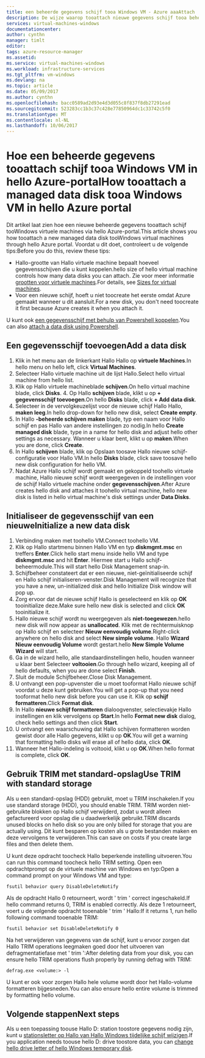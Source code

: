 ```yaml
---
title: een beheerde gegevens schijf tooa Windows VM - Azure aaaAttach | Microsoft Docs
description: De wijze waarop tooattach nieuwe gegevens schijf tooa beheerd Hallo Windows virtuele machine in Azure portal met behulp van Hallo Resource Manager-implementatiemodel.
services: virtual-machines-windows
documentationcenter: 
author: cynthn
manager: timlt
editor: 
tags: azure-resource-manager
ms.assetid: 
ms.service: virtual-machines-windows
ms.workload: infrastructure-services
ms.tgt_pltfrm: vm-windows
ms.devlang: na
ms.topic: article
ms.date: 05/09/2017
ms.author: cynthn
ms.openlocfilehash: bacc0589ad2d93e4d3d055c8f837f8db27291ead
ms.sourcegitcommit: 523283cc1b3c37c428e77850964dc1c33742c5f0
ms.translationtype: MT
ms.contentlocale: nl-NL
ms.lasthandoff: 10/06/2017
---
```

# <a name="how-tooattach-a-managed-data-disk-tooa-windows-vm-in-hello-azure-portal"></a><span data-ttu-id="3dda6-103">Hoe een beheerde gegevens tooattach schijf tooa Windows VM in hello Azure-portal</span><span class="sxs-lookup"><span data-stu-id="3dda6-103">How tooattach a managed data disk tooa Windows VM in hello Azure portal</span></span>

<span data-ttu-id="3dda6-104">Dit artikel laat zien hoe een nieuwe beheerde gegevens tooattach schijf tooWindows virtuele machines via hello Azure-portal.</span><span class="sxs-lookup"><span data-stu-id="3dda6-104">This article shows you how tooattach a new managed data disk tooWindows virtual machines through hello Azure portal.</span></span> <span data-ttu-id="3dda6-105">Voordat u dit doet, controleert u de volgende tips:</span><span class="sxs-lookup"><span data-stu-id="3dda6-105">Before you do this, review these tips:</span></span>

* <span data-ttu-id="3dda6-106">Hallo-grootte van Hallo virtuele machine bepaalt hoeveel gegevensschijven die u kunt koppelen.</span><span class="sxs-lookup"><span data-stu-id="3dda6-106">hello size of hello virtual machine controls how many data disks you can attach.</span></span> <span data-ttu-id="3dda6-107">Zie voor meer informatie [grootten voor virtuele machines](sizes.md).</span><span class="sxs-lookup"><span data-stu-id="3dda6-107">For details, see [Sizes for virtual machines](sizes.md).</span></span>
* <span data-ttu-id="3dda6-108">Voor een nieuwe schijf, hoeft u niet toocreate het eerste omdat Azure gemaakt wanneer u dit aansluit.</span><span class="sxs-lookup"><span data-stu-id="3dda6-108">For a new disk, you don't need toocreate it first because Azure creates it when you attach it.</span></span>

<span data-ttu-id="3dda6-109">U kunt ook [een gegevensschijf met behulp van Powershell koppelen](attach-disk-ps.md).</span><span class="sxs-lookup"><span data-stu-id="3dda6-109">You can also [attach a data disk using Powershell](attach-disk-ps.md).</span></span>



## <a name="add-a-data-disk"></a><span data-ttu-id="3dda6-110">Een gegevensschijf toevoegen</span><span class="sxs-lookup"><span data-stu-id="3dda6-110">Add a data disk</span></span>
1. <span data-ttu-id="3dda6-111">Klik in het menu aan de linkerkant Hallo Hallo op **virtuele Machines**.</span><span class="sxs-lookup"><span data-stu-id="3dda6-111">In hello menu on hello left, click **Virtual Machines**.</span></span>
2. <span data-ttu-id="3dda6-112">Selecteer Hallo virtuele machine uit de lijst Hallo.</span><span class="sxs-lookup"><span data-stu-id="3dda6-112">Select hello virtual machine from hello list.</span></span>
3. <span data-ttu-id="3dda6-113">Klik op Hallo virtuele machineblade **schijven**.</span><span class="sxs-lookup"><span data-stu-id="3dda6-113">On hello virtual machine blade, click **Disks**.</span></span>
   4. <span data-ttu-id="3dda6-114">Op Hallo **schijven** blade, klikt u op **+ gegevensschijf toevoegen**.</span><span class="sxs-lookup"><span data-stu-id="3dda6-114">On hello **Disks** blade, click **+ Add data disk**.</span></span>
5. <span data-ttu-id="3dda6-115">Selecteer in de vervolgkeuzelijst voor de nieuwe schijf Hallo Hallo, **maken leeg**.</span><span class="sxs-lookup"><span data-stu-id="3dda6-115">In hello drop-down for hello new disk, select **Create empty**.</span></span>
6. <span data-ttu-id="3dda6-116">In Hallo **-beheerde schijven maken** blade, typ een naam voor Hallo schijf en pas Hallo van andere instellingen zo nodig.</span><span class="sxs-lookup"><span data-stu-id="3dda6-116">In hello **Create managed disk** blade, type in a name for hello disk and adjust hello other settings as necessary.</span></span> <span data-ttu-id="3dda6-117">Wanneer u klaar bent, klikt u op **maken**.</span><span class="sxs-lookup"><span data-stu-id="3dda6-117">When you are done, click **Create**.</span></span>
7. <span data-ttu-id="3dda6-118">In Hallo **schijven** blade, klik op Opslaan toosave Hallo nieuwe schijf-configuratie voor Hallo VM.</span><span class="sxs-lookup"><span data-stu-id="3dda6-118">In hello **Disks** blade, click save toosave hello new disk configuration for hello VM.</span></span>
6. <span data-ttu-id="3dda6-119">Nadat Azure Hallo schijf wordt gemaakt en gekoppeld toohello virtuele machine, Hallo nieuwe schijf wordt weergegeven in de instellingen voor de schijf Hallo virtuele machine onder **gegevensschijven**.</span><span class="sxs-lookup"><span data-stu-id="3dda6-119">After Azure creates hello disk and attaches it toohello virtual machine, hello new disk is listed in hello virtual machine's disk settings under **Data Disks**.</span></span>


## <a name="initialize-a-new-data-disk"></a><span data-ttu-id="3dda6-120">Initialiseer de gegevensschijf van een nieuwe</span><span class="sxs-lookup"><span data-stu-id="3dda6-120">Initialize a new data disk</span></span>

1. <span data-ttu-id="3dda6-121">Verbinding maken met toohello VM.</span><span class="sxs-lookup"><span data-stu-id="3dda6-121">Connect toohello VM.</span></span>
1. <span data-ttu-id="3dda6-122">Klik op Hallo startmenu binnen Hallo VM en typ **diskmgmt.msc** en treffers **Enter**.</span><span class="sxs-lookup"><span data-stu-id="3dda6-122">Click hello start menu inside hello VM and type **diskmgmt.msc** and hit **Enter**.</span></span> <span data-ttu-id="3dda6-123">Hiermee start u Hallo schijf-beheermodule.</span><span class="sxs-lookup"><span data-stu-id="3dda6-123">This will start hello Disk Management snap-in.</span></span>
2. <span data-ttu-id="3dda6-124">Schijfbeheer constateert dat er een nieuwe, niet-geïnitialiseerde schijf en Hallo schijf initialiseren-venster.</span><span class="sxs-lookup"><span data-stu-id="3dda6-124">Disk Management will recognize that you have a new, un-initialized disk and hello Initialize Disk window will pop up.</span></span>
3. <span data-ttu-id="3dda6-125">Zorg ervoor dat de nieuwe schijf Hallo is geselecteerd en klik op **OK** tooinitialize deze.</span><span class="sxs-lookup"><span data-stu-id="3dda6-125">Make sure hello new disk is selected and click **OK** tooinitialize it.</span></span>
4. <span data-ttu-id="3dda6-126">Hallo nieuwe schijf wordt nu weergegeven als **niet-toegewezen**.</span><span class="sxs-lookup"><span data-stu-id="3dda6-126">hello new disk will now appear as **unallocated**.</span></span> <span data-ttu-id="3dda6-127">Klik met de rechtermuisknop op Hallo schijf en selecteer **Nieuw eenvoudig volume**.</span><span class="sxs-lookup"><span data-stu-id="3dda6-127">Right-click anywhere on hello disk and select **New simple volume**.</span></span> <span data-ttu-id="3dda6-128">Hallo **Wizard Nieuw eenvoudig Volume** wordt gestart.</span><span class="sxs-lookup"><span data-stu-id="3dda6-128">hello **New Simple Volume Wizard** will start.</span></span>
5. <span data-ttu-id="3dda6-129">Ga in de wizard hello, alle standaardinstellingen hello, houden wanneer u klaar bent Selecteer **voltooien**.</span><span class="sxs-lookup"><span data-stu-id="3dda6-129">Go through hello wizard, keeping all of hello defaults, when you are done select **Finish**.</span></span>
6. <span data-ttu-id="3dda6-130">Sluit de module Schijfbeheer.</span><span class="sxs-lookup"><span data-stu-id="3dda6-130">Close Disk Management.</span></span>
7. <span data-ttu-id="3dda6-131">U ontvangt een pop-upvenster die u moet tooformat Hallo nieuwe schijf voordat u deze kunt gebruiken.</span><span class="sxs-lookup"><span data-stu-id="3dda6-131">You will get a pop-up that you need tooformat hello new disk before you can use it.</span></span> <span data-ttu-id="3dda6-132">Klik op **schijf formatteren**.</span><span class="sxs-lookup"><span data-stu-id="3dda6-132">Click **Format disk**.</span></span>
8. <span data-ttu-id="3dda6-133">In Hallo **nieuwe schijf formatteren** dialoogvenster, selectievakje Hallo instellingen en klik vervolgens op **Start**.</span><span class="sxs-lookup"><span data-stu-id="3dda6-133">In hello **Format new disk** dialog, check hello settings and then click **Start**.</span></span>
9. <span data-ttu-id="3dda6-134">U ontvangt een waarschuwing dat Hallo schijven formatteren worden gewist door alle Hallo gegevens, klikt u op **OK**.</span><span class="sxs-lookup"><span data-stu-id="3dda6-134">You will get a warning that formatting hello disks will erase all of hello data, click **OK**.</span></span>
10. <span data-ttu-id="3dda6-135">Wanneer het Hallo-indeling is voltooid, klikt u op **OK**.</span><span class="sxs-lookup"><span data-stu-id="3dda6-135">When hello format is complete, click **OK**.</span></span>

## <a name="use-trim-with-standard-storage"></a><span data-ttu-id="3dda6-136">Gebruik TRIM met standard-opslag</span><span class="sxs-lookup"><span data-stu-id="3dda6-136">Use TRIM with standard storage</span></span>

<span data-ttu-id="3dda6-137">Als u een standard-opslag (HDD) gebruikt, moet u TRIM inschakelen.</span><span class="sxs-lookup"><span data-stu-id="3dda6-137">If you use standard storage (HDD), you should enable TRIM.</span></span> <span data-ttu-id="3dda6-138">TRIM worden niet-gebruikte blokken op Hallo schijf verwijderd, zodat u wordt alleen gefactureerd voor opslag die u daadwerkelijk gebruikt.</span><span class="sxs-lookup"><span data-stu-id="3dda6-138">TRIM discards unused blocks on hello disk so you are only billed for storage that you are actually using.</span></span> <span data-ttu-id="3dda6-139">Dit kunt besparen op kosten als u grote bestanden maken en deze vervolgens te verwijderen.</span><span class="sxs-lookup"><span data-stu-id="3dda6-139">This can save on costs if you create large files and then delete them.</span></span> 

<span data-ttu-id="3dda6-140">U kunt deze opdracht toocheck Hallo beperkende instelling uitvoeren.</span><span class="sxs-lookup"><span data-stu-id="3dda6-140">You can run this command toocheck hello TRIM setting.</span></span> <span data-ttu-id="3dda6-141">Open een opdrachtprompt op de virtuele machine van Windows en typ:</span><span class="sxs-lookup"><span data-stu-id="3dda6-141">Open a command prompt on your Windows VM and type:</span></span>

```
fsutil behavior query DisableDeleteNotify
```

<span data-ttu-id="3dda6-142">Als de opdracht Hallo 0 retourneert, wordt ' trim ' correct ingeschakeld.</span><span class="sxs-lookup"><span data-stu-id="3dda6-142">If hello command returns 0, TRIM is enabled correctly.</span></span> <span data-ttu-id="3dda6-143">Als deze 1 retourneert, voert u de volgende opdracht tooenable ' trim ' Hallo:</span><span class="sxs-lookup"><span data-stu-id="3dda6-143">If it returns 1, run hello following command tooenable TRIM:</span></span>
```
fsutil behavior set DisableDeleteNotify 0
```

<span data-ttu-id="3dda6-144">Na het verwijderen van gegevens van de schijf, kunt u ervoor zorgen dat Hallo TRIM operations leegmaken goed door het uitvoeren van defragmentatiefase met ' trim ':</span><span class="sxs-lookup"><span data-stu-id="3dda6-144">After deleting data from your disk, you can ensure hello TRIM operations flush properly by running defrag with TRIM:</span></span>

```
defrag.exe <volume:> -l
```

<span data-ttu-id="3dda6-145">U kunt er ook voor zorgen Hallo hele volume wordt door het Hallo-volume formatteren bijgesneden.</span><span class="sxs-lookup"><span data-stu-id="3dda6-145">You can also ensure hello entire volume is trimmed by formatting hello volume.</span></span>

## <a name="next-steps"></a><span data-ttu-id="3dda6-146">Volgende stappen</span><span class="sxs-lookup"><span data-stu-id="3dda6-146">Next steps</span></span>
<span data-ttu-id="3dda6-147">Als u een toepassing toouse Hallo D: station toostore gegevens nodig zijn, kunt u [stationsletter op Hallo van Hallo Windows tijdelijke schijf wijzigen](change-drive-letter.md?toc=%2fazure%2fvirtual-machines%2fwindows%2fclassic%2ftoc.json).</span><span class="sxs-lookup"><span data-stu-id="3dda6-147">If you application needs toouse hello D: drive toostore data, you can [change hello drive letter of hello Windows temporary disk](change-drive-letter.md?toc=%2fazure%2fvirtual-machines%2fwindows%2fclassic%2ftoc.json).</span></span>
